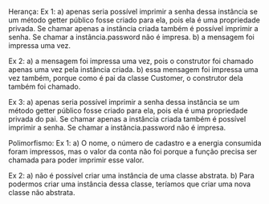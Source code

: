 Herança:
Ex 1:
a) apenas seria possível imprimir a senha dessa instância se um método getter público fosse criado para ela, pois ela é uma propriedade privada. Se chamar apenas a instância criada também é possível imprimir a senha. Se chamar a instância.password não é impresa.
b) a mensagem foi impressa uma vez.

Ex 2:
a) a mensagem foi impressa uma vez, pois o construtor foi chamado apenas uma vez pela instância criada. 
b) essa mensagem foi impressa uma vez também, porque como é pai da classe Customer, o construtor dela também foi chamado.

Ex 3:
a) apenas seria possível imprimir a senha dessa instância se um método getter público fosse criado para ela, pois ela é uma propriedade privada do pai. Se chamar apenas a instância criada também é possível imprimir a senha. Se chamar a instância.password não é impresa.

Polimorfismo:
Ex 1:
a) O nome, o número de cadastro e a energia consumida foram impressos, mas o valor da conta não foi porque a função precisa ser chamada para poder imprimir esse valor.

Ex 2:
a) não é possível criar uma instância de uma classe abstrata.
b) Para podermos criar uma instância dessa classe, teríamos que criar uma nova classe não abstrata.